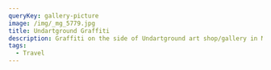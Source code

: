 ```yaml
---
queryKey: gallery-picture
image: /img/_mg_5779.jpg
title: Undartground Graffiti
description: Graffiti on the side of Undartground art shop/gallery in Marseille, France
tags:
  - Travel
---
```

